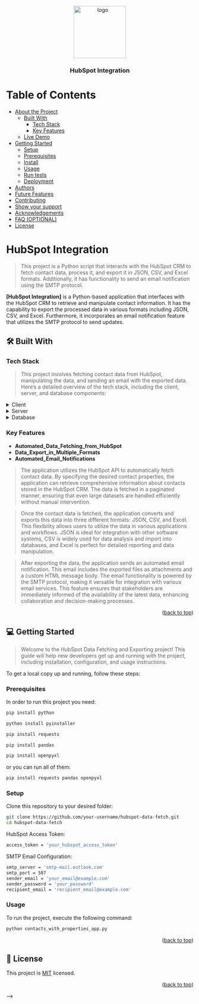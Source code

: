 <a name="readme-top"></a>

<!--
HOW TO USE:
This is an example of how you may give instructions on setting up your project locally.

Modify this file to match your project and remove sections that don't apply.

REQUIRED SECTIONS:
- Table of Contents
- About the Project
  - Built With
  - Live Demo
- Getting Started
- Authors
- Future Features
- Contributing
- Show your support
- Acknowledgements
- License

OPTIONAL SECTIONS:
- FAQ

After you're finished please remove all the comments and instructions!
-->

<div align="center">
  <!-- You are encouraged to replace this logo with your own! Otherwise you can also remove it. -->
  <img src="python_integration.png" alt="logo" width="140"  height="auto" />
  <br/>

  <h3><b>HubSpot Integration</b></h3>

</div>

<!-- TABLE OF CONTENTS -->

# Table of Contents

- [About the Project](#about-project)
  - [Built With](#built-with)
    - [Tech Stack](#tech-stack)
    - [Key Features](#key-features)
  - [Live Demo](#live-demo)
- [Getting Started](#getting-started)
  - [Setup](#setup)
  - [Prerequisites](#prerequisites)
  - [Install](#install)
  - [Usage](#usage)
  - [Run tests](#run-tests)
  - [Deployment](#triangular_flag_on_post-deployment)
- [Authors](#authors)
- [Future Features](#future-features)
- [Contributing](#contributing)
- [Show your support](#support)
- [Acknowledgements](#acknowledgements)
- [FAQ (OPTIONAL)](#faq)
- [License](#license)

<!-- PROJECT DESCRIPTION -->

# HubSpot Integration <a name="about-project"></a>

> This project is a Python script that interacts with the HubSpot CRM to fetch contact data, process it, and export it in JSON, CSV, and Excel formats. Additionally, it has functionality to send an email notification using the SMTP protocol.

**[HubSpot Integration]** is a Python-based application that interfaces with the HubSpot CRM to retrieve and manipulate contact information. It has the capability to export the processed data in various formats including JSON, CSV, and Excel. Furthermore, it incorporates an email notification feature that utilizes the SMTP protocol to send updates.

## 🛠 Built With <a name="built-with"></a>

### Tech Stack <a name="tech-stack"></a>

> This project involves fetching contact data from HubSpot, manipulating the data, and sending an email with the exported data. Here’s a detailed overview of the tech stack, including the client, server, and database components:

<details>
  <summary>Client</summary>
  <ul>
    <li><a href="https://python.org/">Python</a></li>
    <li><a href="https://pypi.org/project/requests/">requests</a></li>
    <li><a href="https://docs.python.org/3/library/json.html">json</a></li>
    <li><a href="https://pandas.pydata.org/">pandas</a></li>
    <li><a href="https://pypi.org/project/openpyxl/">openpyxl</a></li>
    <li><a href="https://docs.python.org/3/library/time.html">time</a></li>
    <li><a href="https://docs.python.org/3/library/smtplib.html">smtplib</a></li>
    <li><a href="https://docs.python.org/3/library/email.mime.html">email.mime.multipart</a></li>
    <li><a href="https://docs.python.org/3/library/email.mime.html">email.mime.text</a></li>
  </ul>
</details>

<details>
  <summary>Server</summary>
  <ul>
    <li><a href="https://developers.hubspot.com/docs/api/crm/contacts">Endpoint</a></li>
    <li><a href="https://developers.hubspot.com/docs/api/private-apps#make-api-calls-with-your-app-s-access-token">Access Token</a></li>
    <li><a href="https://developers.hubspot.com/docs/api/oauth/tokens">Access Token 2.0</a></li>
    <li><a href="https://support.microsoft.com/en-us/office/pop-imap-and-smtp-settings-for-outlook-com-d088b986-291d-42b8-9564-9c414e2aa040">SMTP Configuration</a></li>
  </ul>
</details>

<details>
<summary>Database</summary>
  <ul>
    <li><a href="https://knowledge.hubspot.com/get-started/manage-your-crm-database?utm_campaign=UserGuides&utm_source=Developers&_ga=2.210980821.190745408.1718018636-1581166926.1715862096&_gl=1*1rwddz8*_gcl_au*ODY3OTkzMjk0LjE3MTU4NjIwOTU.*_ga*MTU4MTE2NjkyNi4xNzE1ODYyMDk2*_ga_LXTM6CQ0XK*MTcxODAzODgzMC4xNi4xLjE3MTgwMzkzNjAuMTkuMC4w#3-get-started-with-your-crm">HubSpot Database</a></li>
  </ul>
</details>

<!-- Features -->

### Key Features <a name="key-features"></a>

- **Automated_Data_Fetching_from_HubSpot**
- **Data_Export_in_Multiple_Formats**
- **Automated_Email_Notifications**

> The application utilizes the HubSpot API to automatically fetch contact data. By specifying the desired contact properties, the application can retrieve comprehensive information about contacts stored in the HubSpot CRM. The data is fetched in a paginated manner, ensuring that even large datasets are handled efficiently without manual intervention.

> Once the contact data is fetched, the application converts and exports this data into three different formats: JSON, CSV, and Excel. This flexibility allows users to utilize the data in various applications and workflows. JSON is ideal for integration with other software systems, CSV is widely used for data analysis and import into databases, and Excel is perfect for detailed reporting and data manipulation.

> After exporting the data, the application sends an automated email notification. This email includes the exported files as attachments and a custom HTML message body. The email functionality is powered by the SMTP protocol, making it versatile for integration with various email services. This feature ensures that stakeholders are immediately informed of the availability of the latest data, enhancing collaboration and decision-making processes.

<p align="right">(<a href="#readme-top">back to top</a>)</p>

<!-- GETTING STARTED -->

## 💻 Getting Started <a name="getting-started"></a>

> Welcome to the HubSpot Data Fetching and Exporting project! This guide will help new developers get up and running with the project, including installation, configuration, and usage instructions.

To get a local copy up and running, follow these steps:

### Prerequisites

In order to run this project you need:

```bash
pip install python
```

```bash
python install pyinstaller
```

```bash
pip install requests
```

```bash
pip install pandas
```

```bash
pip install openpyxl
```

or you can run all of them:

```bash
pip install requests pandas openpyxl
```

<!--
Example command:

```sh
 gem install rails
```
 -->

### Setup

Clone this repository to your desired folder:

```bash
git clone https://github.com/your-username/hubspot-data-fetch.git
cd hubspot-data-fetch
```

HubSpot Access Token:
```bash
access_token = 'your_hubspot_access_token'
```

SMTP Email Configuration:
```bash
smtp_server = 'smtp-mail.outlook.com'
smtp_port = 587
sender_email = 'your_email@example.com'
sender_password = 'your_password'
recipient_email = 'recipient_email@example.com'
```

<!--
Example commands:

```sh
  cd my-folder
  git clone git@github.com:myaccount/my-project.git
```
--->

### Usage

To run the project, execute the following command:

```bash
python contacts_with_properties_app.py
```

<!--
Example command:

```sh
  rails server
```
--->

<p align="right">(<a href="#readme-top">back to top</a>)</p>

<!-- LICENSE -->

## 📝 License <a name="license"></a>

This project is [MIT](./licence) licensed.

<p align="right">(<a href="#readme-top">back to top</a>)</p> -->